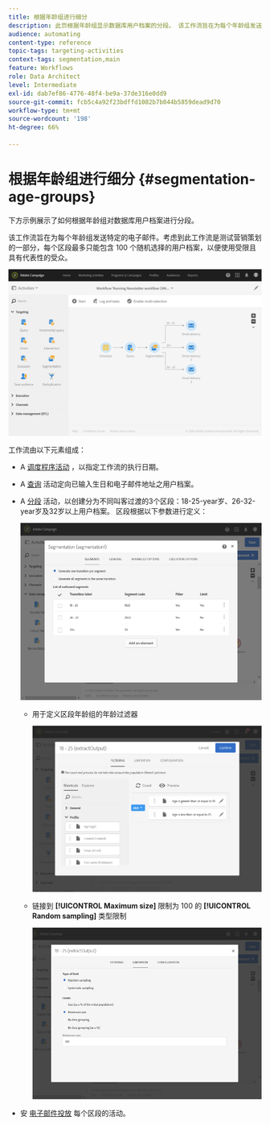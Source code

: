 ```yaml
---
title: 根据年龄组进行细分
description: 此页根据年龄组显示数据库用户档案的分段。 该工作流旨在为每个年龄组发送特定的电子邮件。
audience: automating
content-type: reference
topic-tags: targeting-activities
context-tags: segmentation,main
feature: Workflows
role: Data Architect
level: Intermediate
exl-id: dab7ef86-4776-48f4-be9a-37de316e0dd9
source-git-commit: fcb5c4a92f23bdffd1082b7b044b5859dead9d70
workflow-type: tm+mt
source-wordcount: '198'
ht-degree: 66%

---
```


# 根据年龄组进行细分 {#segmentation-age-groups}

下方示例展示了如何根据年龄组对数据库用户档案进行分段。

该工作流旨在为每个年龄组发送特定的电子邮件。考虑到此工作流是测试营销策划的一部分，每个区段最多只能包含 100 个随机选择的用户档案，以便使用受限且具有代表性的受众。

![](assets/wkf_segment_example_4.png)

工作流由以下元素组成：

* A [调度程序活动](../../automating/using/segmentation.md) ，以指定工作流的执行日期。
* A [查询](../../automating/using/query.md) 活动定向已输入生日和电子邮件地址之用户档案。
* A [分段](../../automating/using/segmentation.md) 活动，以创建分为不同叫客过渡的3个区段：18-25-year岁、26-32-year岁及32岁以上用户档案。 区段根据以下参数进行定义：

   ![](assets/wkf_segment_example_3.png)

   * 用于定义区段年龄组的年龄过滤器

      ![](assets/wkf_segment_new_segment.png)

   * 链接到 **[!UICONTROL Maximum size]** 限制为 100 的 **[!UICONTROL Random sampling]** 类型限制

      ![](assets/wkf_segment_example_1.png)

* 安 [电子邮件投放](../../automating/using/email-delivery.md) 每个区段的活动。

